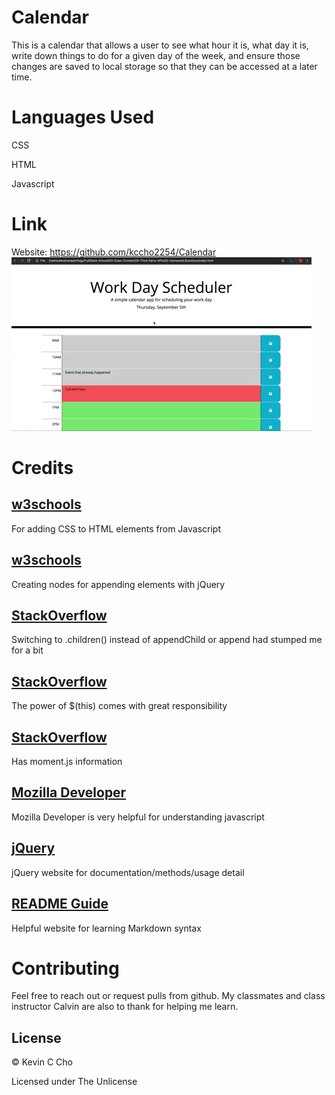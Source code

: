 # Calendar
This is a calendar that allows a user to see what hour it is, what day it is, write down things to do for a given day of the week, and ensure those changes are saved to local storage so that they can be accessed at a later time.

# Languages Used
CSS<br>

HTML<br>

Javascript<br>


# Link
Website: https://github.com/kccho2254/Calendar
<br>
![screenshot](./05-third-party-apis-homework-demo.gif)

# Credits

## [w3schools](https://www.w3schools.com/jquery/jquery_css_classes.asp)
For adding CSS to HTML elements from Javascript
## [w3schools](https://www.w3schools.com/jsref/met_document_createtextnode.asp)
Creating nodes for appending elements with jQuery
## [StackOverflow](https://stackoverflow.com/questions/44086624/appendchild-is-not-a-function-when-using-jquery)
Switching to .children() instead of appendChild or append had stumped me for a bit
## [StackOverflow](https://stackoverflow.com/questions/12481439/jquery-this-keyword)
The power of $(this) comes with great responsibility
## [StackOverflow](https://stackoverflow.com/questions/12970284/moment-js-24h-formatp)
Has moment.js information
## [Mozilla Developer](https://developer.mozilla.org/en-US/)
Mozilla Developer is very helpful for understanding javascript
## [jQuery](https://api.jquery.com/each/)
jQuery website for documentation/methods/usage detail

## [README Guide](https://github.com/adam-p/markdown-here/wiki/Markdown-Cheatsheet#lines)

Helpful website for learning Markdown syntax


# Contributing
Feel free to reach out or request pulls from github. My classmates and class instructor Calvin are also to thank for helping me learn.

## License
© Kevin C Cho

Licensed under The Unlicense